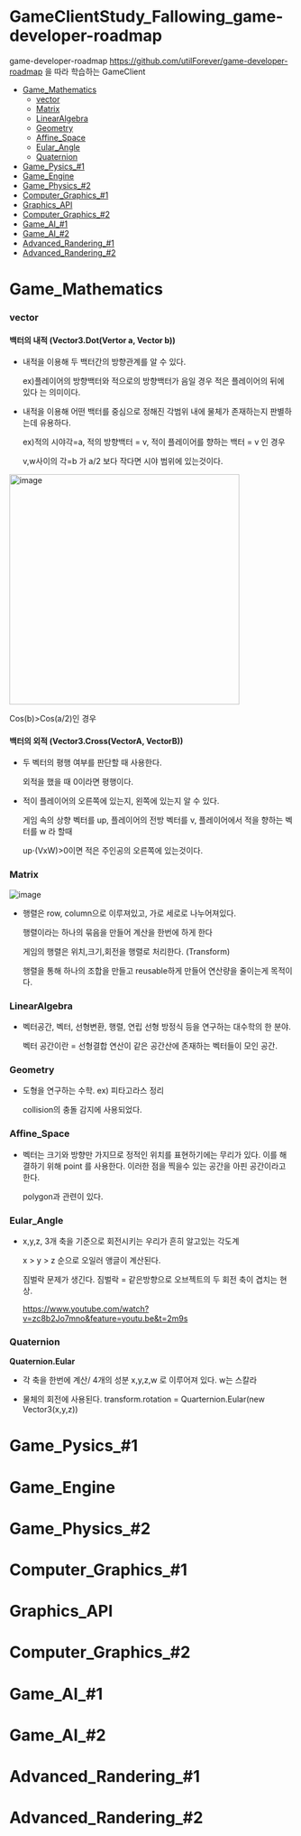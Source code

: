 # GameClientStudy_Fallowing_game-developer-roadmap
game-developer-roadmap https://github.com/utilForever/game-developer-roadmap 을 따라 학습하는 GameClient
- [Game_Mathematics](#Game_Mathematics)
  * [vector](#vector)
  * [Matrix](#Matrix)
  * [LinearAlgebra](#LinearAlgebra)
  * [Geometry](#Geometry)
  * [Affine_Space](#Affine_Space)
  * [Eular_Angle](#Eular_Angle)
  * [Quaternion](#Quaternion)
- [Game_Pysics_#1](#Game_Pysics_#1)
- [Game_Engine](#Game_Engine)
- [Game_Physics_#2](#Game_Pysics_#2)
- [Computer_Graphics_#1](#Computer_Graphics_#1)
- [Graphics_API](#Graphics_API)
- [Computer_Graphics_#2](#Computer_Graphics_#2)
- [Game_AI_#1](#Game_AI_#1)
- [Game_AI_#2](#Game_AI_#2)
- [Advanced_Randering_#1](#Advanced_Randering_#1)
- [Advanced_Randering_#2](#Advanced_Randering_#2)
# Game_Mathematics 
### vector  
#### 백터의 내적 **(Vector3.Dot(Vertor a, Vector b))**

 - 내적을 이용해 두 백터간의 방향관계를 알 수 있다.

   ex)플레이어의 방향백터와 적으로의 방향백터가 음일 경우 적은 플레이어의 뒤에 있다 는 의미이다.

 - 내적을 이용해 어떤 백터를 중심으로 정해진 각범위 내에 물체가 존재하는지 판별하는데 유용하다.

   ex)적의 시야각=a, 적의 방향백터 = v, 적이 플레이어를 향하는 백터 = v 인 경우

   v,w사이의 각=b 가 a/2 보다 작다면 시야 범위에 있는것이다.

<img width="408" alt="image" src="https://user-images.githubusercontent.com/56661597/233840669-0f283dd4-db3c-47d1-8fe9-19fe7e9378ba.png">

   Cos(b)>Cos(a/2)인 경우

 #### 백터의 외적 **(Vector3.Cross(VectorA, VectorB))**

 - 두 벡터의 평행 여부를 판단할 때 사용한다. 
  
   외적을 했을 때 0이라면 평행이다.
  
 - 적이 플레이어의 오른쪽에 있는지, 왼쪽에 있는지 알 수 있다. 

   게임 속의 상향 벡터를 up, 플레이어의 전방 벡터를 v, 플레이어에서 적을 향하는 벡터를 w 라 할때
  
   up⋅(VxW)>0이면 적은 주인공의 오른쪽에 있는것이다. 
  
### Matrix

![image](https://user-images.githubusercontent.com/56661597/234601321-2a54baef-b1fc-4d5c-9d13-cfa959df3766.png)

 - 행렬은 row, column으로 이루져있고, 가로 세로로 나누어져있다.

   행렬이라는 하나의 묶음을 만들어 계산을 한번에 하게 한다
  
   게임의 행렬은 위치,크기,회전을 행렬로 처리한다. (Transform)
   
   행렬을 통해 하나의 조합을 만들고 reusable하게 만들어 연산량을 줄이는게 목적이다. 

### LinearAlgebra

 - 벡터공간, 벡터, 선형변환, 행렬, 연립 선형 방정식 등을 연구하는 대수학의 한 분야. 

   벡터 공간이란 = 선형결합 연산이 같은 공간산에 존재하는 벡터들이 모인 공간. 
   
### Geometry
 
 - 도형을 연구하는 수학. ex) 피타고라스 정리 
 
   collision의 충돌 감지에 사용되었다. 
   
 ### Affine_Space
 
 - 벡터는 크기와 방향만 가지므로 정적인 위치를 표현하기에는 무리가 있다. 
   이를 해결하기 위해 point 를 사용한다. 이러한 점을 찍을수 있는 공간을 아핀 공간이라고 한다. 
    
   polygon과 관련이 있다.

 ### Eular_Angle
 
 - x,y,z, 3개 축을 기준으로 회전시키는 우리가 흔히 알고있는 각도계 

   x > y > z 순으로 오일러 앵글이 계산된다. 

   짐벌락 문제가 생긴다. 짐벌락 = 같은방향으로 오브젝트의 두 회전 축이 겹치는 현상. 
   
   https://www.youtube.com/watch?v=zc8b2Jo7mno&feature=youtu.be&t=2m9s

 ### Quaternion 
 
 **Quaternion.Eular**
 
 - 각 축을 한번에 계산/ 4개의 성분 x,y,z,w 로 이루어져 있다. w는 스칼라 
 
 - 물체의 회전에 사용된다. transform.rotation = Quarternion.Eular(new Vector3(x,y,z))
   
   
# Game_Pysics_#1
# Game_Engine
# Game_Physics_#2
# Computer_Graphics_#1
# Graphics_API
# Computer_Graphics_#2
# Game_AI_#1
# Game_AI_#2
# Advanced_Randering_#1
# Advanced_Randering_#2
